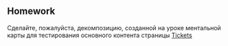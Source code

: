 ## Homework


Сделайте, пожалуйста, декомпозицию, созданной на уроке ментальной карты для тестирования основного контента страницы [Tickets](https://docs.google.com/document/d/1Z0zctJKGQSTAtVQO7KbrhxFvfC_0CZev/edit?usp=sharing&ouid=116447005932578256378&rtpof=true&sd=true)


